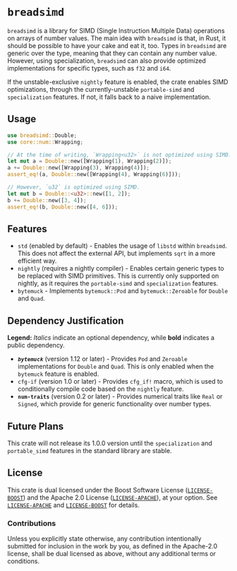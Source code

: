 # `breadsimd`

`breadsimd` is a library for SIMD (Single Instruction Multiple Data) operations on arrays of number values. The main idea with `breadsimd` is that, in Rust, it should be possible to have your cake and eat it, too. Types in `breadsimd` are generic over the type, meaning that they can contain any number value. However, using specialization, `breadsimd` can also provide optimized implementations for specific types, such as `f32` and `i64`.

If the unstable-exclusive `nightly` feature is enabled, the crate enables SIMD optimizations, through the currently-unstable `portable-simd` and `specialization` features. If not, it falls back to a naive implementation.

## Usage

```rust
use breadsimd::Double;
use core::num::Wrapping;

// At the time of writing, `Wrapping<u32>` is not optimized using SIMD.
let mut a = Double::new([Wrapping(1), Wrapping(2)]);
a += Double::new([Wrapping(3), Wrapping(4)]);
assert_eq!(a, Double::new([Wrapping(4), Wrapping(6)]));

// However, `u32` is optimized using SIMD.
let mut b = Double::<u32>::new([1, 2]);
b += Double::new([3, 4]);
assert_eq!(b, Double::new([4, 6]));
```

## Features

* `std` (enabled by default) - Enables the usage of `libstd` within `breadsimd`. This does not affect the external API, but implements `sqrt` in a more efficient way.
* `nightly` (requires a nightly compiler) - Enables certain generic types to be replaced with SIMD primitives. This is currently only supported on nightly, as it requires the `portable-simd` and `specialization` features.
* `bytemuck` - Implements `bytemuck::Pod` and `bytemuck::Zeroable` for `Double` and `Quad`.

## Dependency Justification

**Legend:** *Italics* indicate an optional dependency, while **bold** indicates a public dependency.

* ***`bytemuck`*** (version 1.12 or later) - Provides `Pod` and `Zeroable` implementations for `Double` and `Quad`. This is only enabled when the `bytemuck` feature is enabled.
* `cfg-if` (version 1.0 or later) - Provides `cfg_if!` macro, which is used to conditionally compile code based on the `nightly` feature.
* **`num-traits`** (version 0.2 or later) - Provides numerical traits like `Real` or `Signed`, which provide for generic functionality over number types.

## Future Plans

This crate will not release its 1.0.0 version until the `specialization` and `portable_simd` features in the standard library are stable.

## License

This crate is dual licensed under the Boost Software License ([`LICENSE-BOOST`]) and the Apache 2.0 License ([`LICENSE-APACHE`]), at your option. See [`LICENSE-APACHE`] and [`LICENSE-BOOST`] for details.

### Contributions

Unless you explicitly state otherwise, any contribution intentionally submitted for inclusion in the work by you, as defined in the Apache-2.0 license, shall be dual licensed as above, without any additional terms or conditions.

[`LICENSE-APACHE`]: https://github.com/notgull/breadsimd/blob/master/LICENSE-APACHE
[`LICENSE-BOOST`]: https://github.com/notgull/breadsimd/blob/master/LICENSE-BOOST
